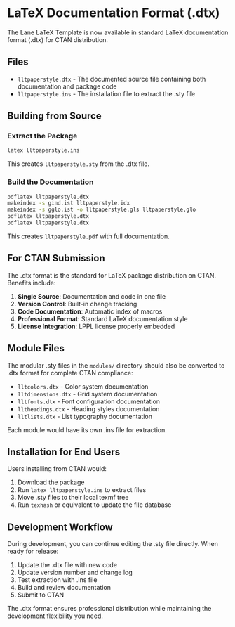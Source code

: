 # LaTeX Documentation Format (.dtx)

The Lane LaTeX Template is now available in standard LaTeX documentation format (.dtx) for CTAN distribution.

## Files

- `lltpaperstyle.dtx` - The documented source file containing both documentation and package code
- `lltpaperstyle.ins` - The installation file to extract the .sty file

## Building from Source

### Extract the Package
```bash
latex lltpaperstyle.ins
```
This creates `lltpaperstyle.sty` from the .dtx file.

### Build the Documentation
```bash
pdflatex lltpaperstyle.dtx
makeindex -s gind.ist lltpaperstyle.idx
makeindex -s gglo.ist -o lltpaperstyle.gls lltpaperstyle.glo
pdflatex lltpaperstyle.dtx
pdflatex lltpaperstyle.dtx
```
This creates `lltpaperstyle.pdf` with full documentation.

## For CTAN Submission

The .dtx format is the standard for LaTeX package distribution on CTAN. Benefits include:

1. **Single Source**: Documentation and code in one file
2. **Version Control**: Built-in change tracking
3. **Code Documentation**: Automatic index of macros
4. **Professional Format**: Standard LaTeX documentation style
5. **License Integration**: LPPL license properly embedded

## Module Files

The modular .sty files in the `modules/` directory should also be converted to .dtx format for complete CTAN compliance:

- `lltcolors.dtx` - Color system documentation
- `lltdimensions.dtx` - Grid system documentation
- `lltfonts.dtx` - Font configuration documentation
- `lltheadings.dtx` - Heading styles documentation
- `lltlists.dtx` - List typography documentation

Each module would have its own .ins file for extraction.

## Installation for End Users

Users installing from CTAN would:

1. Download the package
2. Run `latex lltpaperstyle.ins` to extract files
3. Move .sty files to their local texmf tree
4. Run `texhash` or equivalent to update the file database

## Development Workflow

During development, you can continue editing the .sty file directly. When ready for release:

1. Update the .dtx file with new code
2. Update version number and change log
3. Test extraction with .ins file
4. Build and review documentation
5. Submit to CTAN

The .dtx format ensures professional distribution while maintaining the development flexibility you need.